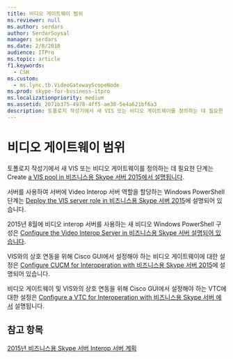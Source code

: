 ```yaml
---
title: 비디오 게이트웨이 범위
ms.reviewer: null
ms.author: serdars
author: SerdarSoysal
manager: serdars
ms.date: 2/8/2018
audience: ITPro
ms.topic: article
f1.keywords:
  - CSH
ms.custom:
  - ms.lync.tb.VideoGatewayScopeNode
ms.prod: skype-for-business-itpro
ms.localizationpriority: medium
ms.assetid: 2071b375-4978-4ff5-ae38-5e4a621bf6a3
description: 토폴로지 작성기에서 새 VIS 또는 비디오 게이트웨이를 정의하는 데 필요한 단계는 Create a VIS pool in 비즈니스용 Skype 서버 2015에 설명되어 있습니다.
---
```


# <a name="video-gateway-scope"></a>비디오 게이트웨이 범위
 
토폴로지 작성기에서 새 VIS 또는 비디오 게이트웨이를 정의하는 데 필요한 단계는 Create [a VIS pool in 비즈니스용 Skype 서버 2015에서 설명됩니다](../../deploy/deploy-video-interop-server/create-a-vis-pool.md).
  
서버를 사용하여 서버에 Video Interop 서버 역할을 할당하는 Windows PowerShell 단계는 [Deploy the VIS server role in 비즈니스용 Skype 서버 2015](../../deploy/deploy-video-interop-server/deploy-the-vis-server-role.md)에 설명되어 있습니다.
  
2015년 8월에 비디오 interop 서버를 사용하는 새 비디오 Windows PowerShell 구성은 [Configure the Video Interop Server in 비즈니스용 Skype 서버 설명되어 있습니다](../../deploy/deploy-video-interop-server/configure-the-vis.md).
  
 VIS와의 상호 연동을 위해 Cisco GUI에서 설정해야 하는 비디오 게이트웨이에 대한 설정은 [Configure CUCM for Interoperation with 비즈니스용 Skype 서버 2015](../../deploy/deploy-video-interop-server/configure-cucm-for-interoperation.md)에 설명되어 있습니다.
  
 비디오 게이트웨이 및 VIS와의 상호 연동을 위해 Cisco GUI에서 설정해야 하는 VTC에 대한 설정은 [Configure a VTC for Interoperation with 비즈니스용 Skype 서버 에서](../../deploy/deploy-video-interop-server/configure-a-vtc-for-interoperation.md) 설명됩니다.
  
## <a name="see-also"></a>참고 항목

[2015년 비즈니스용 Skype 서버 Interop 서버 계획](../../plan-your-deployment/video-interop-server.md)
